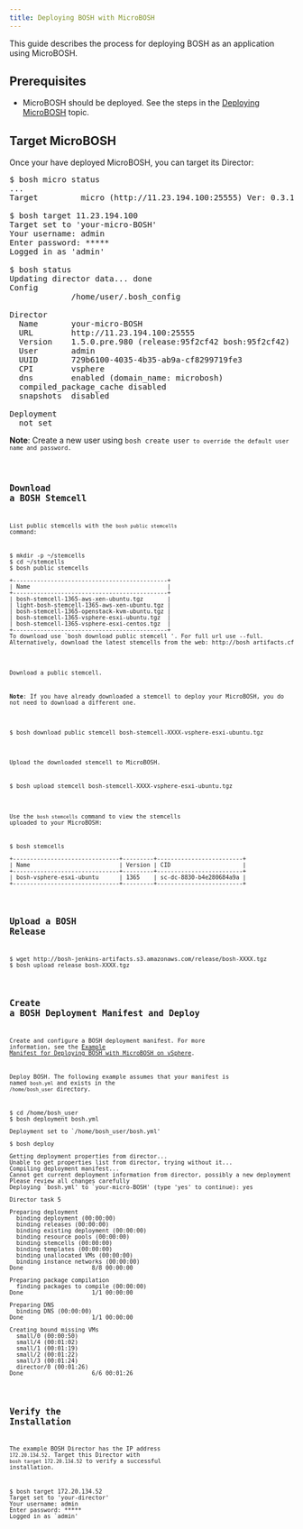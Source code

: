```yaml
---
title: Deploying BOSH with MicroBOSH
---
```


This guide describes the process for deploying BOSH as an application using MicroBOSH.

## <a id="prerequisites"></a>Prerequisites ##

* MicroBOSH should be deployed. See the steps in the [Deploying MicroBOSH](deploying_micro_bosh.html) topic.

## <a id="target"></a>Target MicroBOSH ##

Once your have deployed MicroBOSH, you can target its Director:

<pre class="terminal">
$ bosh micro status
...
Target         micro (http://11.23.194.100:25555) Ver: 0.3.12 (00000000)

$ bosh target 11.23.194.100
Target set to 'your-micro-BOSH'
Your username: admin
Enter password: *****
Logged in as 'admin'

$ bosh status
Updating director data... done
Config
             /home/user/.bosh_config

Director
  Name       your-micro-BOSH
  URL        http://11.23.194.100:25555
  Version    1.5.0.pre.980 (release:95f2cf42 bosh:95f2cf42)
  User       admin
  UUID       729b6100-4035-4b35-ab9a-cf8299719fe3
  CPI        vsphere
  dns        enabled (domain_name: microbosh)
  compiled_package_cache disabled
  snapshots  disabled

Deployment
  not set
</pre>

<p class="note"><strong>Note</strong>: Create a new user using <code>bosh create user<code> to override the default user name and password.</p>

## <a id="download-stemcell"></a>Download a BOSH Stemcell ##

List public stemcells with the `bosh public stemcells` command:

<pre class="terminal">
$ mkdir -p ~/stemcells
$ cd ~/stemcells
$ bosh public stemcells

+---------------------------------------------+
| Name                                        |
+---------------------------------------------+
| bosh-stemcell-1365-aws-xen-ubuntu.tgz       |
| light-bosh-stemcell-1365-aws-xen-ubuntu.tgz |
| bosh-stemcell-1365-openstack-kvm-ubuntu.tgz |
| bosh-stemcell-1365-vsphere-esxi-ubuntu.tgz  |
| bosh-stemcell-1365-vsphere-esxi-centos.tgz  |
+---------------------------------------------+
To download use `bosh download public stemcell <stemcell_name>'. For full url use --full.
Alternatively, download the latest stemcells from the web: http://bosh_artifacts.cfapps.io/
</pre>

Download a public stemcell.

<p class="note"><strong>Note</strong>: If you have already downloaded a stemcell to deploy your MicroBOSH, you do not need to download a different one.</p>

<pre class="terminal">
$ bosh download public stemcell bosh-stemcell-XXXX-vsphere-esxi-ubuntu.tgz
</pre>

Upload the downloaded stemcell to MicroBOSH.

<pre class="terminal">
$ bosh upload stemcell bosh-stemcell-XXXX-vsphere-esxi-ubuntu.tgz
</pre>

Use the `bosh stemcells` command to view the stemcells uploaded to your MicroBOSH:

<pre class="terminal">
$ bosh stemcells

+-------------------------------+---------+-------------------------+
| Name                          | Version | CID                     |
+-------------------------------+---------+-------------------------+
| bosh-vsphere-esxi-ubuntu      | 1365    | sc-dc-8830-b4e280684a9a |
+-------------------------------+---------+-------------------------+
</pre>

## <a id="upload-release"></a>Upload a BOSH Release ##

<pre class="terminal">
$ wget http://bosh-jenkins-artifacts.s3.amazonaws.com/release/bosh-XXXX.tgz
$ bosh upload release bosh-XXXX.tgz
</pre>

## <a id="deploy"></a>Create a BOSH Deployment Manifest and Deploy ##

Create and configure a BOSH deployment manifest. For more information, see the [Example Manifest for Deploying BOSH with MicroBOSH on vSphere](./bosh-example-manifest.html).

Deploy BOSH. The following example assumes that your manifest is named `bosh.yml` and exists in the `/home/bosh_user` directory.

<pre class="terminal">
$ cd /home/bosh_user
$ bosh deployment bosh.yml

Deployment set to `/home/bosh_user/bosh.yml'

$ bosh deploy

Getting deployment properties from director...
Unable to get properties list from director, trying without it...
Compiling deployment manifest...
Cannot get current deployment information from director, possibly a new deployment
Please review all changes carefully
Deploying `bosh.yml' to `your-micro-BOSH' (type 'yes' to continue): yes

Director task 5

Preparing deployment
  binding deployment (00:00:00)
  binding releases (00:00:00)
  binding existing deployment (00:00:00)
  binding resource pools (00:00:00)
  binding stemcells (00:00:00)
  binding templates (00:00:00)
  binding unallocated VMs (00:00:00)
  binding instance networks (00:00:00)
Done                    8/8 00:00:00

Preparing package compilation
  finding packages to compile (00:00:00)
Done                    1/1 00:00:00

Preparing DNS
  binding DNS (00:00:00)
Done                    1/1 00:00:00

Creating bound missing VMs
  small/0 (00:00:50)
  small/4 (00:01:02)
  small/1 (00:01:19)
  small/2 (00:01:22)
  small/3 (00:01:24)
  director/0 (00:01:26)
Done                    6/6 00:01:26
</pre>

## <a id="verify"></a>Verify the Installation ##

The example BOSH Director has the IP address `172.20.134.52`. Target this Director with `bosh target 172.20.134.52` to verify a successful installation.

<pre class="terminal">
$ bosh target 172.20.134.52
Target set to 'your-director'
Your username: admin
Enter password: *****
Logged in as `admin'
</pre>